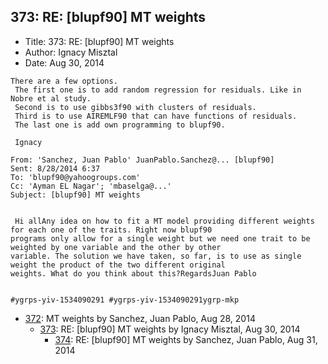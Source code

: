 ## 373: RE: [blupf90] MT weights

- Title: 373: RE: [blupf90] MT weights
- Author: Ignacy Misztal
- Date: Aug 30, 2014
```
There are a few options.
 The first one is to add random regression for residuals. Like in Nobre et al study. 
 Second is to use gibbs3f90 with clusters of residuals.
 Third is to use AIREMLF90 that can have functions of residuals.
 The last one is add own programming to blupf90.

 Ignacy

From: 'Sanchez, Juan Pablo' JuanPablo.Sanchez@... [blupf90]
Sent: ‎8/‎28/‎2014 6:37
To: 'blupf90@yahoogroups.com'
Cc: 'Ayman EL Nagar'; 'mbaselga@...'
Subject: [blupf90] MT weights


 Hi allAny idea on how to fit a MT model providing different weights for each one of the traits. Right now blupf90
programs only allow for a single weight but we need one trait to be weighted by one variable and the other by other
variable. The solution we have taken, so far, is to use as single weight the product of the two different original
weights. What do you think about this?RegardsJuan Pablo 


#ygrps-yiv-1534090291 #ygrps-yiv-1534090291ygrp-mkp

```

- [372](0372.md): MT weights by Sanchez, Juan Pablo, Aug 28, 2014
    - [373](0373.md): RE: [blupf90] MT weights by Ignacy Misztal, Aug 30, 2014
        - [374](0374.md): RE: [blupf90] MT weights by Sanchez, Juan Pablo, Aug 31, 2014

